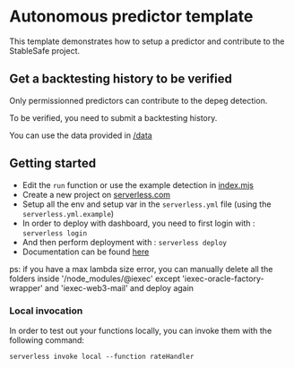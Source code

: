 # Autonomous predictor template

This template demonstrates how to setup a predictor and contribute to the StableSafe project.

## Get a backtesting history to be verified

Only permissionned predictors can contribute to the depeg detection. 

To be verified, you need to submit a backtesting history.

You can use the data provided in [/data](../data)

## Getting started

- Edit the `run` function or use the example detection in [index.mjs](index.mjs)
- Create a new project on [serverless.com](https://www.serverless.com)
- Setup all the env and setup var in the `serverless.yml` file (using the `serverless.yml.example`)
- In order to deploy with dashboard, you need to first login with : `serverless login`
- And then perform deployment with : `serverless deploy`
- Documentation can be found [here](https://www.serverless.com/examples/aws-node-scheduled-cron)

ps: if you have a max lambda size error, you can manually delete all the folders inside '/node_modules/@iexec'  except 'iexec-oracle-factory-wrapper' and 'iexec-web3-mail' and deploy again

### Local invocation

In order to test out your functions locally, you can invoke them with the following command:

```
serverless invoke local --function rateHandler
```
